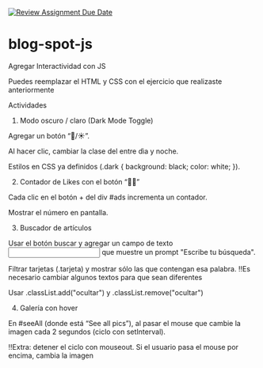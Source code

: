 [![Review Assignment Due Date](https://classroom.github.com/assets/deadline-readme-button-22041afd0340ce965d47ae6ef1cefeee28c7c493a6346c4f15d667ab976d596c.svg)](https://classroom.github.com/a/NGu3bNC4)
# blog-spot-js
Agregar Interactividad con JS

Puedes reemplazar el HTML y CSS con el ejercicio que realizaste anteriormente


Actividades
1. Modo oscuro / claro (Dark Mode Toggle)

Agregar un botón “🌙/☀️”.

Al hacer clic, cambiar la clase del <body> entre dìa y noche.

Estilos en CSS ya definidos (.dark { background: black; color: white; }).



2. Contador de Likes con el botón “👍🏼”

Cada clic en el botón + del div #ads incrementa un contador.

Mostrar el número en pantalla.




3. Buscador de artículos

Usar el botón buscar y agregar un campo de texto <input type="text"> que muestre un prompt "Escribe tu búsqueda".

Filtrar tarjetas (.tarjeta) y mostrar sólo las que contengan esa palabra. ‼️Es necesario cambiar algunos textos para que sean diferentes

Usar .classList.add("ocultar") y .classList.remove("ocultar")


4. Galería con hover

En #seeAll (donde está “See all pics”), al pasar el mouse que cambie la imagen cada 2 segundos (ciclo con setInterval).

‼️Extra: detener el ciclo con mouseout. Si el usuario pasa el mouse por encima, cambia la imagen



